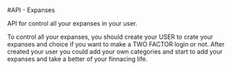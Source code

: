 #API - Expanses 

API for control all your expanses in your user.

To control all your expanses, you should create your USER to crate your expanses and choice if you want to make a TWO FACTOR login or not. 
After created your user you could add your own categories and start to add your expanses and take a better of your finnacing life.
